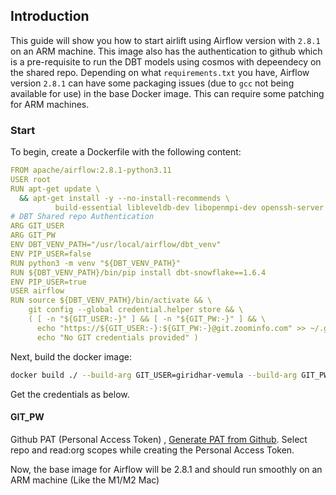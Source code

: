 ## Introduction

This guide will show you how to start airlift using Airflow version with `2.8.1` on an ARM machine. This image also has the authentication to github which is a pre-requisite to run the DBT models using cosmos with depeendecy on the shared repo. Depending on what `requirements.txt` you have, Airflow version `2.8.1` can have some packaging issues (due to `gcc` not being available for use) in the base Docker image. This can require some patching for ARM machines.

### Start

To begin, create a Dockerfile with the following content:

```yaml
FROM apache/airflow:2.8.1-python3.11
USER root
RUN apt-get update \
  && apt-get install -y --no-install-recommends \
          build-essential libleveldb-dev libopenmpi-dev openssh-server openssh-client libsasl2-dev git gettext-base
# DBT Shared repo Authentication
ARG GIT_USER
ARG GIT_PW
ENV DBT_VENV_PATH="/usr/local/airflow/dbt_venv"
ENV PIP_USER=false
RUN python3 -m venv "${DBT_VENV_PATH}"
RUN ${DBT_VENV_PATH}/bin/pip install dbt-snowflake==1.6.4
ENV PIP_USER=true
USER airflow
RUN source ${DBT_VENV_PATH}/bin/activate && \
    git config --global credential.helper store && \
    ( [ -n "${GIT_USER:-}" ] && [ -n "${GIT_PW:-}" ] && \
      echo "https://${GIT_USER:-}:${GIT_PW:-}@git.zoominfo.com" >> ~/.git-credentials || \
      echo "No GIT credentials provided" )
```

Next, build the docker image:

```bash
docker build ./ --build-arg GIT_USER=giridhar-vemula --build-arg GIT_PW=ghp_XXXXXXXXXX -t airflow-arm:2.8.1
```
Get the credentials as below.

#### GIT_PW ### 
Github PAT (Personal Access Token) , [Generate PAT from Github](https://docs.github.com/en/authentication/keeping-your-account-and-data-secure/managing-your-personal-access-tokens#creating-a-personal-access-token-classic:~:text=your%20organization.%22-,Creating%20a%20personal%20access%20token%20(classic),-Note%3A%20Organization%20owners/).
Select repo and read:org scopes while creating the Personal Access Token.


Now, the base image for Airflow will be 2.8.1 and should run smoothly on an ARM machine (Like the M1/M2 Mac)
